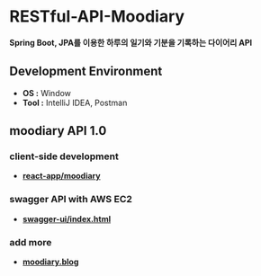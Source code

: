 # RESTful-API-Moodiary
<b>Spring Boot, JPA를 이용한 하루의 일기와 기분을 기록하는 다이어리 API</b>
## D**evelopment Environment**
- **OS :** Window
- **Tool :** IntelliJ IDEA, Postman
## moodiary API 1.0
### client-side development
- <b><a href="https://github.com/oldSalao/moodiary">react-app/moodiary</a></br>
### swagger API with AWS EC2
- <b><a href="http://3.143.218.178:9000/swagger-ui/index.html">swagger-ui/index.html</a></br>
### add more
- <b><a href="https://crystalline-airbus-a19.notion.site/MooDiary-789936405015487381272015fae78536">moodiary.blog</a></br>
